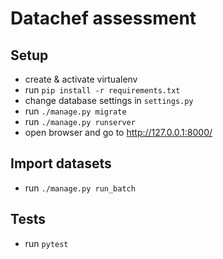Datachef assessment
====================

Setup
------
- create & activate virtualenv
- run `pip install -r requirements.txt`
- change database settings in `settings.py`
- run `./manage.py migrate`
- run `./manage.py runserver`
- open browser and go to http://127.0.0.1:8000/


Import datasets
----------------
- run `./manage.py run_batch`


Tests
------
- run `pytest`

